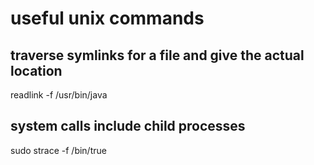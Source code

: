 # useful unix commands

## traverse symlinks for a file and give the actual location
readlink -f /usr/bin/java

## system calls include child processes
sudo strace -f /bin/true
